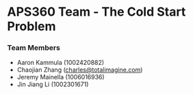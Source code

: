 # APS360 Team - The Cold Start Problem

### Team Members

* Aaron Kammula (1002420882)
* Chaojian Zhang (charles@totalimagine.com)
* Jeremy Mainella (1006016936)
* Jin Jiang Li (1002301671)